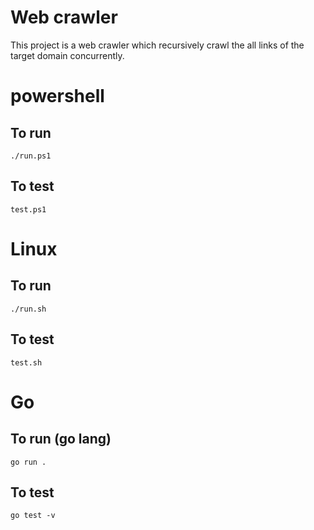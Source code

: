 Web crawler
===================================================
This project is a web crawler which recursively crawl the all links of the target domain concurrently.

powershell
===================================================
To run 
---------------------------------------------------
`./run.ps1`

To test
---------------------------------------------------
`test.ps1`

Linux
===================================================
To run 
---------------------------------------------------
`./run.sh`

To test
---------------------------------------------------
`test.sh`

Go
===================================================
To run (go lang)
---------------------------------------------------
`go run .`

To test
---------------------------------------------------
`go test -v`
